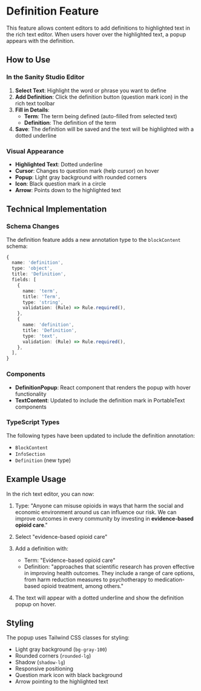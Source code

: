 # Definition Feature

This feature allows content editors to add definitions to highlighted text in the rich text editor. When users hover over the highlighted text, a popup appears with the definition.

## How to Use

### In the Sanity Studio Editor

1. **Select Text**: Highlight the word or phrase you want to define
2. **Add Definition**: Click the definition button (question mark icon) in the rich text toolbar
3. **Fill in Details**:
   - **Term**: The term being defined (auto-filled from selected text)
   - **Definition**: The definition of the term
4. **Save**: The definition will be saved and the text will be highlighted with a dotted underline

### Visual Appearance

- **Highlighted Text**: Dotted underline
- **Cursor**: Changes to question mark (help cursor) on hover
- **Popup**: Light gray background with rounded corners
- **Icon**: Black question mark in a circle
- **Arrow**: Points down to the highlighted text

## Technical Implementation

### Schema Changes

The definition feature adds a new annotation type to the `blockContent` schema:

```typescript
{
  name: 'definition',
  type: 'object',
  title: 'Definition',
  fields: [
    {
      name: 'term',
      title: 'Term',
      type: 'string',
      validation: (Rule) => Rule.required(),
    },
    {
      name: 'definition',
      title: 'Definition',
      type: 'text',
      validation: (Rule) => Rule.required(),
    },
  ],
}
```

### Components

- **DefinitionPopup**: React component that renders the popup with hover functionality
- **TextContent**: Updated to include the definition mark in PortableText components

### TypeScript Types

The following types have been updated to include the definition annotation:
- `BlockContent`
- `InfoSection`
- `Definition` (new type)

## Example Usage

In the rich text editor, you can now:

1. Type: "Anyone can misuse opioids in ways that harm the social and economic environment around us can influence our risk. We can improve outcomes in every community by investing in **evidence-based opioid care**."

2. Select "evidence-based opioid care"

3. Add a definition with:
   - Term: "Evidence-based opioid care"
   - Definition: "approaches that scientific research has proven effective in improving health outcomes. They include a range of care options, from harm reduction measures to psychotherapy to medication-based opioid treatment, among others."

4. The text will appear with a dotted underline and show the definition popup on hover.

## Styling

The popup uses Tailwind CSS classes for styling:
- Light gray background (`bg-gray-100`)
- Rounded corners (`rounded-lg`)
- Shadow (`shadow-lg`)
- Responsive positioning
- Question mark icon with black background
- Arrow pointing to the highlighted text 